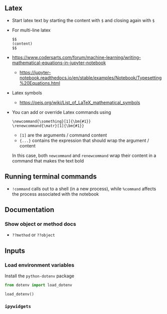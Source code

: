 ## Latex

- Start latex text by starting the content with `$` and closing again with `$`
- For multi-line latex
  ```
  $$
  (content)
  $$
  ```
- https://www.codersarts.com/forum/machine-learning/writing-mathematical-equations-in-jupyter-notebook
  - https://jupyter-notebook.readthedocs.io/en/stable/examples/Notebook/Typesetting%20Equations.html
- Latex symbols
  - https://oeis.org/wiki/List_of_LaTeX_mathematical_symbols
- You can add or override Latex commands using
  ```
  \newcommand{\something}[1]{\bm{#1}}
  \renewcommand{\matr}[1]{\bm{#1}}
  ```
  - `[1]` are the arguments / command content
  - `{...}` contains the expression that should wrap the argument / content

  In this case, both `newcommand` and `renewcommand` wrap their content in a command that makes the text bold

## Running terminal commands

- `!command` calls out to a shell (in a new process), while `%command` affects the process associated with the notebook

## Documentation

### Show object or method docs

- `??method` or `??object`

## Inputs

### Load environment variables

Install the `python-dotenv` package

```python
from dotenv import load_dotenv

load_dotenv()
```

### `ipywidgets`

